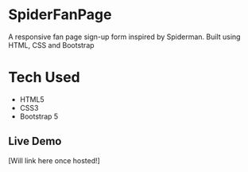 # SpiderFanPage

A responsive fan page sign-up form inspired by Spiderman. Built using HTML, CSS and Bootstrap

# Tech Used

- HTML5
- CSS3
- Bootstrap 5

## Live Demo

[Will link here once hosted!]
